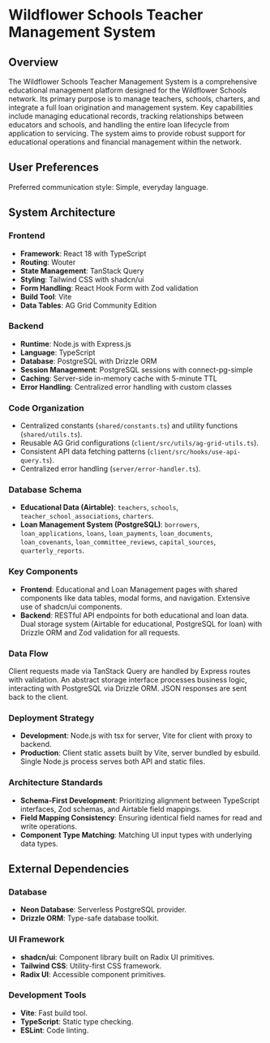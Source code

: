 # Wildflower Schools Teacher Management System

## Overview
The Wildflower Schools Teacher Management System is a comprehensive educational management platform designed for the Wildflower Schools network. Its primary purpose is to manage teachers, schools, charters, and integrate a full loan origination and management system. Key capabilities include managing educational records, tracking relationships between educators and schools, and handling the entire loan lifecycle from application to servicing. The system aims to provide robust support for educational operations and financial management within the network.

## User Preferences
Preferred communication style: Simple, everyday language.

## System Architecture

### Frontend
- **Framework**: React 18 with TypeScript
- **Routing**: Wouter
- **State Management**: TanStack Query
- **Styling**: Tailwind CSS with shadcn/ui
- **Form Handling**: React Hook Form with Zod validation
- **Build Tool**: Vite
- **Data Tables**: AG Grid Community Edition

### Backend
- **Runtime**: Node.js with Express.js
- **Language**: TypeScript
- **Database**: PostgreSQL with Drizzle ORM
- **Session Management**: PostgreSQL sessions with connect-pg-simple
- **Caching**: Server-side in-memory cache with 5-minute TTL
- **Error Handling**: Centralized error handling with custom classes

### Code Organization
- Centralized constants (`shared/constants.ts`) and utility functions (`shared/utils.ts`).
- Reusable AG Grid configurations (`client/src/utils/ag-grid-utils.ts`).
- Consistent API data fetching patterns (`client/src/hooks/use-api-query.ts`).
- Centralized error handling (`server/error-handler.ts`).

### Database Schema
- **Educational Data (Airtable)**: `teachers`, `schools`, `teacher_school_associations`, `charters`.
- **Loan Management System (PostgreSQL)**: `borrowers`, `loan_applications`, `loans`, `loan_payments`, `loan_documents`, `loan_covenants`, `loan_committee_reviews`, `capital_sources`, `quarterly_reports`.

### Key Components
- **Frontend**: Educational and Loan Management pages with shared components like data tables, modal forms, and navigation. Extensive use of shadcn/ui components.
- **Backend**: RESTful API endpoints for both educational and loan data. Dual storage system (Airtable for educational, PostgreSQL for loan) with Drizzle ORM and Zod validation for all requests.

### Data Flow
Client requests made via TanStack Query are handled by Express routes with validation. An abstract storage interface processes business logic, interacting with PostgreSQL via Drizzle ORM. JSON responses are sent back to the client.

### Deployment Strategy
- **Development**: Node.js with tsx for server, Vite for client with proxy to backend.
- **Production**: Client static assets built by Vite, server bundled by esbuild. Single Node.js process serves both API and static files.

### Architecture Standards
- **Schema-First Development**: Prioritizing alignment between TypeScript interfaces, Zod schemas, and Airtable field mappings.
- **Field Mapping Consistency**: Ensuring identical field names for read and write operations.
- **Component Type Matching**: Matching UI input types with underlying data types.

## External Dependencies

### Database
- **Neon Database**: Serverless PostgreSQL provider.
- **Drizzle ORM**: Type-safe database toolkit.

### UI Framework
- **shadcn/ui**: Component library built on Radix UI primitives.
- **Tailwind CSS**: Utility-first CSS framework.
- **Radix UI**: Accessible component primitives.

### Development Tools
- **Vite**: Fast build tool.
- **TypeScript**: Static type checking.
- **ESLint**: Code linting.